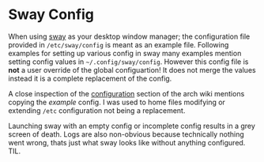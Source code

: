 # Sway Config
When using [sway](https://wiki.archlinux.org/title/Sway) as your desktop window
manager; the configuration file provided in `/etc/sway/config` is meant as an
example file. Following examples for setting up various config in sway many examples
mention setting config values in `~/.config/sway/config`.
However this config file is **not** a user override of the global configuartion!
It does not merge the values instead it is a complete replacement of the config.

A close inspection of the [configuration](https://wiki.archlinux.org/title/Sway#Configuration)
section of the arch wiki mentions copying the *example* config. I was used to
home files modifying or extending `/etc` configuration not being a replacement.

Launching sway with an empty config or incomplete config results in a grey
screen of death. Logs are also non-obvious because technically nothing went
wrong, thats just what sway looks like without anything configured. TIL.

